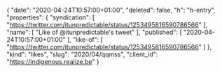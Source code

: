 {
  "date": "2020-04-24T10:57:00+01:00",
  "deleted": false,
  "h": "h-entry",
  "properties": {
    "syndication": [
      "https://twitter.com/itunpredictable/status/1253495816590786566"
    ],
    "name": [
      "Like of @itunpredictable's tweet"
    ],
    "published": [
      "2020-04-24T10:57:00+01:00"
    ],
    "like-of": [
      "https://twitter.com/itunpredictable/status/1253495816590786566"
    ]
  },
  "kind": "likes",
  "slug": "2020/04/qqmss",
  "client_id": "https://indigenous.realize.be"
}
